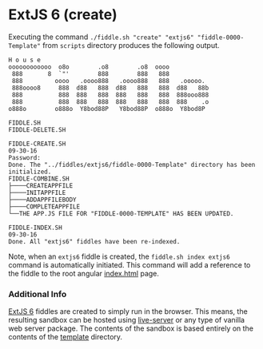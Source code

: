 ExtJS 6 (create)
======

Executing the command `./fiddle.sh "create" "extjs6" "fiddle-0000-Template"` from `scripts` directory produces the following output.


    H o u s e
    oooooooooooo  o8o        .o8        .o8  oooo
     888       8  `"'        888        888   888
     888         oooo   .oooo888   .oooo888   888   .ooooo.
     888oooo8     888  d88   888  d88   888   888  d88   88b
     888          888  888   888  888   888   888  888ooo888
     888          888  888   888  888   888   888  888    .o
    o888o        o888o  Y8bod88P   Y8bod88P  o888o  Y8bod8P
    
    FIDDLE.SH
    FIDDLE-DELETE.SH
    
    FIDDLE-CREATE.SH
    09-30-16
    Password:
    Done. The "../fiddles/extjs6/fiddle-0000-Template" directory has been initialized.
    FIDDLE-COMBINE.SH
    ├────CREATEAPPFILE
    ├────INITAPPFILE
    ├────ADDAPPFILEBODY
    ├────COMPLETEAPPFILE
    └──THE APP.JS FILE FOR "FIDDLE-0000-TEMPLATE" HAS BEEN UPDATED.
    
    FIDDLE-INDEX.SH
    09-30-16
    Done. All "extjs6" fiddles have been re-indexed.
    
    

Note, when an `extjs6` fiddle is created, the `fiddle.sh index extjs6` command is automatically initiated.  This 
command will add a reference to the fiddle to the root angular [index.html](index.html) page.

### Additional Info

[ExtJS 6](../extjs6) fiddles are created to simply run in the browser.  This means, the resulting sandbox can
be hosted using [live-server](https://www.npmjs.com/package/live-server) or any type of vanilla web server
package. The contents of the sandbox is based entirely on the contents of the [template](template) directory.


